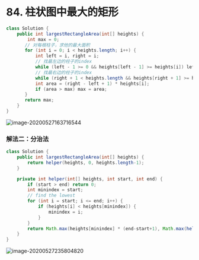 # 84. 柱状图中最大的矩形

```java
class Solution {
    public int largestRectangleArea(int[] heights) {
        int max = 0;
       // 对每根柱子，求他的最大面积
       for (int i = 0; i < heights.length; i++) {
           int left = i, right = i;
           // 找最左边的柱子的index
           while (left - 1 >= 0 && heights[left - 1] >= heights[i]) left--;
           // 找最右边的柱子的index
           while (right + 1 < heights.length && heights[right + 1] >= heights[i]) right++;
           int area = (right - left + 1) * heights[i];
           if (area > max) max = area;
       }
       return max;
    }
}
```

![image-20200527163716544](C:\Users\chen\AppData\Roaming\Typora\typora-user-images\image-20200527163716544.png)



### 解法二：分治法

```java
class Solution {
    public int largestRectangleArea(int[] heights) {
        return helper(heights, 0, heights.length-1);
    }

    private int helper(int[] heights, int start, int end) {
        if (start > end) return 0;
        int minindex = start;
        // find the lowest
        for (int i = start; i <= end; i++) {
            if (heights[i] < heights[minindex]) {
                minindex = i;
            }
        }
        return Math.max(heights[minindex] * (end-start+1), Math.max(helper(heights, start, minindex-1), helper(heights, minindex+1, end)));
    }
}
```

![image-20200527235804820](C:\Users\chen\AppData\Roaming\Typora\typora-user-images\image-20200527235804820.png)

